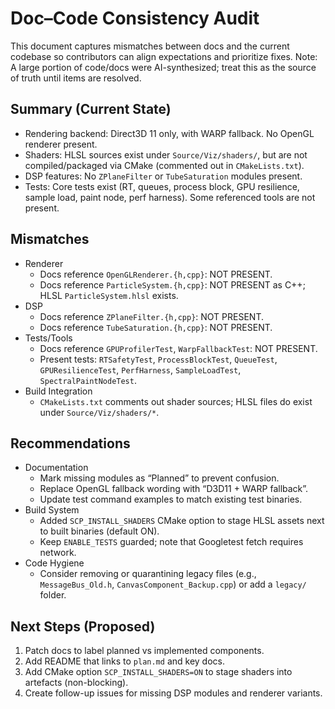 # Doc–Code Consistency Audit

This document captures mismatches between docs and the current codebase so contributors can align expectations and prioritize fixes. Note: A large portion of code/docs were AI-synthesized; treat this as the source of truth until items are resolved.

## Summary (Current State)
- Rendering backend: Direct3D 11 only, with WARP fallback. No OpenGL renderer present.
- Shaders: HLSL sources exist under `Source/Viz/shaders/`, but are not compiled/packaged via CMake (commented out in `CMakeLists.txt`).
- DSP features: No `ZPlaneFilter` or `TubeSaturation` modules present.
- Tests: Core tests exist (RT, queues, process block, GPU resilience, sample load, paint node, perf harness). Some referenced tools are not present.

## Mismatches
- Renderer
  - Docs reference `OpenGLRenderer.{h,cpp}`: NOT PRESENT.
  - Docs reference `ParticleSystem.{h,cpp}`: NOT PRESENT as C++; HLSL `ParticleSystem.hlsl` exists.
- DSP
  - Docs reference `ZPlaneFilter.{h,cpp}`: NOT PRESENT.
  - Docs reference `TubeSaturation.{h,cpp}`: NOT PRESENT.
- Tests/Tools
  - Docs reference `GPUProfilerTest`, `WarpFallbackTest`: NOT PRESENT.
  - Present tests: `RTSafetyTest`, `ProcessBlockTest`, `QueueTest`, `GPUResilienceTest`, `PerfHarness`, `SampleLoadTest`, `SpectralPaintNodeTest`.
- Build Integration
  - `CMakeLists.txt` comments out shader sources; HLSL files do exist under `Source/Viz/shaders/*`.

## Recommendations
- Documentation
  - Mark missing modules as “Planned” to prevent confusion.
  - Replace OpenGL fallback wording with “D3D11 + WARP fallback”.
  - Update test command examples to match existing test binaries.
- Build System
  - Added `SCP_INSTALL_SHADERS` CMake option to stage HLSL assets next to built binaries (default ON).
  - Keep `ENABLE_TESTS` guarded; note that Googletest fetch requires network.
- Code Hygiene
  - Consider removing or quarantining legacy files (e.g., `MessageBus_Old.h`, `CanvasComponent_Backup.cpp`) or add a `legacy/` folder.

## Next Steps (Proposed)
1) Patch docs to label planned vs implemented components.
2) Add README that links to `plan.md` and key docs.
3) Add CMake option `SCP_INSTALL_SHADERS=ON` to stage shaders into artefacts (non-blocking).
4) Create follow-up issues for missing DSP modules and renderer variants.
